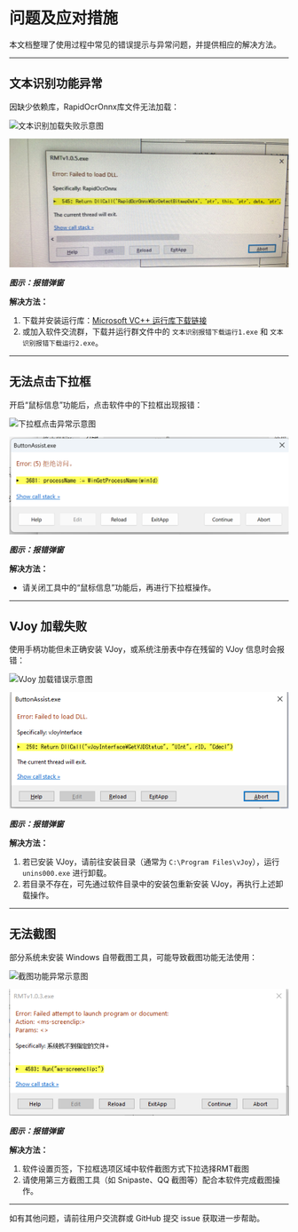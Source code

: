 # 问题及应对措施

本文档整理了使用过程中常见的错误提示与异常问题，并提供相应的解决方法。

---

## 文本识别功能异常

因缺少依赖库，RapidOcrOnnx库文件无法加载：

![文本识别加载失败示意图](/RMT/Web/Images/Question/RapidOCRLoad.jpg)

![文本识别加载失败示意图](Images/Question/RapidOCRLoad.jpg)    

***图示：报错弹窗***

**解决方法：**

1. 下载并安装运行库：[Microsoft VC++ 运行库下载链接](https://learn.microsoft.com/zh-cn/cpp/windows/latest-supported-vc-redist?view=msvc-170)
2. 或加入软件交流群，下载并运行群文件中的 `文本识别报错下载运行1.exe` 和 `文本识别报错下载运行2.exe`。

---

## 无法点击下拉框

开启“鼠标信息”功能后，点击软件中的下拉框出现报错：

![下拉框点击异常示意图](/RMT/Web/Images/Question/DropDownList.png)

![下拉框点击异常示意图](Images/Question/DropDownList.png)    

***图示：报错弹窗***

**解决方法：**

- 请关闭工具中的“鼠标信息”功能后，再进行下拉框操作。

---

## VJoy 加载失败

使用手柄功能但未正确安装 VJoy，或系统注册表中存在残留的 VJoy 信息时会报错：

![VJoy 加载错误示意图](/RMT/Web/Images/Question/Vjoy.png)

![VJoy 加载错误示意图](Images/Question/Vjoy.png)    

***图示：报错弹窗***

**解决方法：**

1. 若已安装 VJoy，请前往安装目录（通常为 `C:\Program Files\vJoy`），运行 `unins000.exe` 进行卸载。
2. 若目录不存在，可先通过软件目录中的安装包重新安装 VJoy，再执行上述卸载操作。

---

## 无法截图

部分系统未安装 Windows 自带截图工具，可能导致截图功能无法使用：

![截图功能异常示意图](/RMT/Web/Images/Question/ScreensHot.png)

![截图功能异常示意图](Images/Question/ScreensHot.png)  

***图示：报错弹窗***

**解决方法：**

1. 软件设置页签，下拉框选项区域中软件截图方式下拉选择RMT截图
2. 请使用第三方截图工具（如 Snipaste、QQ 截图等）配合本软件完成截图操作。

---

如有其他问题，请前往用户交流群或 GitHub 提交 issue 获取进一步帮助。
